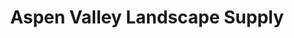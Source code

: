 ---
title: "Aspen Valley Landscape Supply"
url: /elgin/aspen-valley-landscape-supply/
shop: garden centre
---